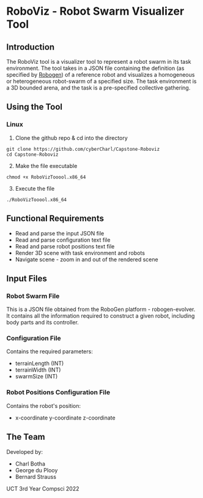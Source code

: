 # RoboViz - Robot Swarm Visualizer Tool
## Introduction

The RoboViz tool is a visualizer tool to represent a robot swarm in its task environment. The tool takes in a JSON file containing the definition (as specified by [Robogen](https://robogen.org/)) of a reference robot and visualizes a homogeneous or heterogeneous robot-swarm of a specified size. The task environment is a 3D bounded arena, and the task is a pre-specified collective gathering.

## Using the Tool
### Linux 

1. Clone the github repo & cd into the directory
```
git clone https://github.com/cyberCharl/Capstone-Roboviz
cd Capstone-Roboviz
```
2. Make the file executable
```
chmod +x RoboVizTooool.x86_64
```
3. Execute the file
```
./RoboVizTooool.x86_64
```

## Functional Requirements

- Read and parse the input JSON file
- Read and parse configuration text file
- Read and parse robot positions text file
- Render 3D scene with task environment and robots
- Navigate scene - zoom in and out of the rendered scene

## Input Files
### Robot Swarm File

This is a JSON file obtained from the RoboGen platform - robogen-evolver. It contains all the information required to construct a given robot, including body parts and its controller.

### Configuration File

Contains the required parameters:

- terrainLength (INT)
- terrainWidth (INT)
- swarmSize (INT)

### Robot Positions Configuration File

Contains the robot's position:

- x-coordinate y-coordinate z-coordinate

## The Team
Developed by: 
- Charl Botha
- George du Plooy 
- Bernard Strauss

UCT 3rd Year Compsci 2022
